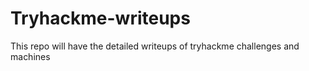 # Tryhackme-writeups

This repo will have the detailed writeups of tryhackme challenges and machines 
